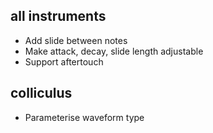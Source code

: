 all instruments
---------------

* Add slide between notes
* Make attack, decay, slide length adjustable
* Support aftertouch

colliculus
----------

* Parameterise waveform type
